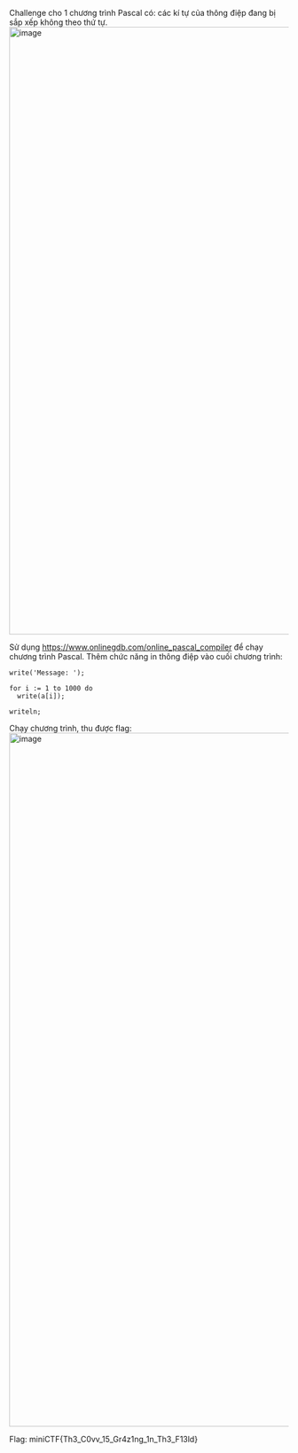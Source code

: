 Challenge cho 1 chương trình Pascal có: các kí tự của thông điệp đang bị sắp xếp không theo thứ tự.
<img width="1119" height="1094" alt="image" src="https://github.com/user-attachments/assets/81fa6b3b-a731-47d0-b6b9-27e6d3fbb8a3" />

Sử dụng https://www.onlinegdb.com/online_pascal_compiler để chạy chương trình Pascal.
Thêm chức năng in thông điệp vào cuối chương trình:

```
write('Message: ');

for i := 1 to 1000 do
  write(a[i]);

writeln;
```

Chạy chương trình, thu được flag: 
<img width="2255" height="1249" alt="image" src="https://github.com/user-attachments/assets/21b20408-88e2-47a1-9031-70a14f597a5a" />

Flag: miniCTF{Th3_C0vv_15_Gr4z1ng_1n_Th3_F13ld}
